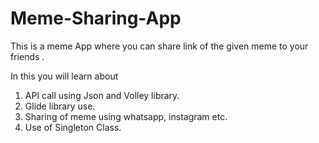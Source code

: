 # Meme-Sharing-App
This is a meme App where you can share link of the given meme to your friends .

In this you will learn about


1. API call using Json and Volley library.
2. Glide library use.
3. Sharing of meme using whatsapp, instagram etc.
4. Use of Singleton Class.
